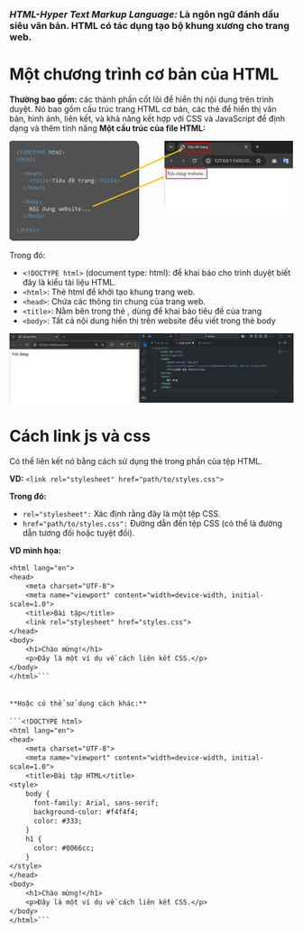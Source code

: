 ### *HTML-Hyper Text Markup Language:* Là ngôn ngữ đánh dấu siêu văn bản. HTML có tác dụng tạo bộ khung xương cho trang web.
 
# Một chương trình cơ bản của HTML
**Thường bao gồm:** các thành phần cốt lõi để hiển thị nội dung trên trình duyệt. Nó bao gồm cấu trúc trang HTML cơ bản, 
các thẻ để hiển thị văn bản, hình ảnh, liên kết, và khả năng kết hợp với CSS và JavaScript để định dạng và thêm tính năng
**Một cấu trúc của file HTML:**

![Một cấu trúc của file HTML](./vd1.png)

Trong đó:
 - `<!DOCTYPE html>` (document type: html): để khai báo cho trình duyệt biết đây là kiểu tài liệu HTML.
 - `<html>`: Thẻ html để khởi tạo khung trang web.
 - `<head>`: Chứa các thông tin chung của trang web.
 - `<title>`: Nằm bên trong thẻ <head>, dùng để khai báo tiêu đề của trang  
 - `<body>`: Tất cả nội dung hiển thị trên website đều viết trong thẻ body

![Ví dụ](./vd2.png)

# Cách link js và css 
Có thể liên kết nó bằng cách sử dụng thẻ <link> trong phần <head> của tệp HTML.

**VD:** ```<link rel="stylesheet" href="path/to/styles.css">```

**Trong đó:**
  - `rel="stylesheet":` Xác định rằng đây là một tệp CSS.
  - `href="path/to/styles.css":` Đường dẫn đến tệp CSS (có thể là đường dẫn tương đối hoặc tuyệt đối). 

**VD minh họa:**

```<!DOCTYPE html>
<html lang="en">
<head>
    <meta charset="UTF-8">
    <meta name="viewport" content="width=device-width, initial-scale=1.0">
    <title>Bài tập</title>
    <link rel="stylesheet" href="styles.css">
</head>
<body>
    <h1>Chào mừng!</h1>
    <p>Đây là một ví dụ về cách liên kết CSS.</p>
</body>
</html>```


**Hoặc có thể sử dụng cách khác:**

```<!DOCTYPE html>
<html lang="en">
<head>
    <meta charset="UTF-8">
    <meta name="viewport" content="width=device-width, initial-scale=1.0">
    <title>Bài tập HTML</title>
<style>
    body {
      font-family: Arial, sans-serif;
      background-color: #f4f4f4;
      color: #333;
    }
    h1 {
      color: #0066cc;
    }
</style>
</head>
<body>
    <h1>Chào mừng!</h1>
    <p>Đây là một ví dụ về cách liên kết CSS.</p>
</body>
</html>```

 
